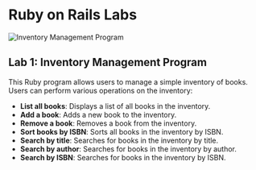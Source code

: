 # Ruby on Rails Labs

![Inventory Management Program](https://github.com/ZeinabAbdelghaffar/Ruby-on-Rails/assets/87963230/eea767fe-41f5-45d9-85ec-d6ea96cfc490)

## Lab 1: Inventory Management Program

This Ruby program allows users to manage a simple inventory of books. Users can perform various operations on the inventory:

- **List all books**: Displays a list of all books in the inventory.
- **Add a book**: Adds a new book to the inventory.
- **Remove a book**: Removes a book from the inventory.
- **Sort books by ISBN**: Sorts all books in the inventory by ISBN.
- **Search by title**: Searches for books in the inventory by title.
- **Search by author**: Searches for books in the inventory by author.
- **Search by ISBN**: Searches for books in the inventory by ISBN.
